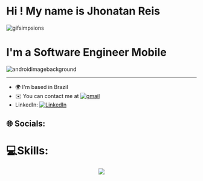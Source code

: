 
# Hi ! My name is Jhonatan Reis 

![gifsimpsions](https://github.com/reisdeveloper/reisdeveloper/assets/113706844/33876055-199a-4e3a-b083-148572c85b04)


# I'm a Software Engineer Mobile  
![androidimagebackground](https://github.com/reisdeveloper/reisdeveloper/assets/113706844/1e47519f-2796-4124-b8d2-5ad5cefd2dd0)


-------------------------

* 🌍  I'm based in Brazil
* ✉️  You can contact me at  [![gmail](https://img.shields.io/badge/gmail-%00000000.svg?logo=Gmail&logoColor=red)](jhonatansantanacontact@gmail.com)
* LinkedIn: [![LinkedIn](https://img.shields.io/badge/LinkedIn-%230077B5.svg?logo=linkedin&logoColor=white)](https://www.linkedin.com/in/jhonatansantana/)



## 🌐 Socials:


# 💻Skills:
<p align="center">
  <a href="https://skillicons.dev">
    <img src="https://skillicons.dev/icons?i=git,gitlab,kubernetes,docker,aws,c,cpp,cs,dotnet,java,dart,flutter,kotlin,html,css,js,sqlite,mysql,firebase,nodejs,androidstudio,pycharm,vscode,visualstudio,stackoverflow,obsidian,notion," />
  </a>
</p>










